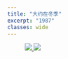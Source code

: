 ```yaml
---
title: "大约在冬季"
excerpt: "1987"
classes: wide
---
```


<figure class="half">
    <a href="/guitar/assets/chord/37-about-winter-1.jpg">
        <img src="/guitar/assets/chord/37-about-winter-1.jpg">
    </a>
    <a href="/guitar/assets/chord/37-about-winter-2.jpg">
        <img src="/guitar/assets/chord/37-about-winter-2.jpg">
    </a>
</figure>
